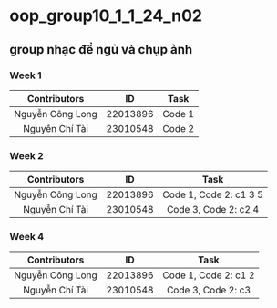 # oop_group10_1_1_24_n02
## group nhạc để ngủ và chụp ảnh

### Week 1
| Contributors      | ID        | Task    | 
|:-----------------:|:---------:|:-------:|
| Nguyễn Công Long  | 22013896  | Code 1  | 
| Nguyễn Chí	Tài   | 23010548  | Code 2  | 

### Week 2
| Contributors      | ID        | Task    |  
|:-----------------:|:---------:|:-------:|
| Nguyễn Công Long  | 22013896  | Code 1, Code 2: c1 3 5 |
| Nguyễn Chí	Tài   | 23010548  | Code 3, Code 2: c2 4   |

### Week 4
| Contributors      | ID        | Task    |  
|:-----------------:|:---------:|:-------:|
| Nguyễn Công Long  | 22013896  | Code 1, Code 2: c1 2  |
| Nguyễn Chí	Tài   | 23010548  | Code 3, Code 2: c3    |
